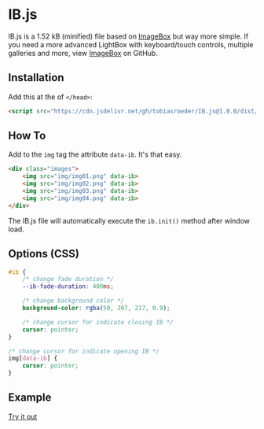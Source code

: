 # IB.js
IB.js is a 1.52 kB (minified) file based on [ImageBox](https://github.com/tobiasroeder/ImageBox) but way more simple. If you need a more advanced LightBox with keyboard/touch controls, multiple galleries and more, view [ImageBox](https://github.com/tobiasroeder/ImageBox#readme) on GitHub.

## Installation

Add this at the of `</head>`:
```html
<script src="https://cdn.jsdelivr.net/gh/tobiasroeder/IB.js@1.0.0/dist/ib.min.js" defer></script>
```

## How To

Add to the `img` tag the attribute `data-ib`. It's that easy.

```html
<div class="images">
    <img src="img/img01.png" data-ib>
    <img src="img/img02.png" data-ib>
    <img src="img/img03.png" data-ib>
    <img src="img/img04.png" data-ib>
</div>
```

The IB.js file will automatically execute the `ib.init()` method after window load.

## Options (CSS)

```css
#ib {
    /* change fade duration */
    --ib-fade-duration: 400ms;

    /* change background color */
    background-color: rgba(50, 207, 217, 0.9);

    /* change cursor for indicate closing IB */
    cursor: pointer;
}

/* change cursor for indicate opening IB */
img[data-ib] {
    cursor: pointer;
}
```

## Example

[Try it out](https://codepen.io/tobiasroeder/pen/zYEgWoM)